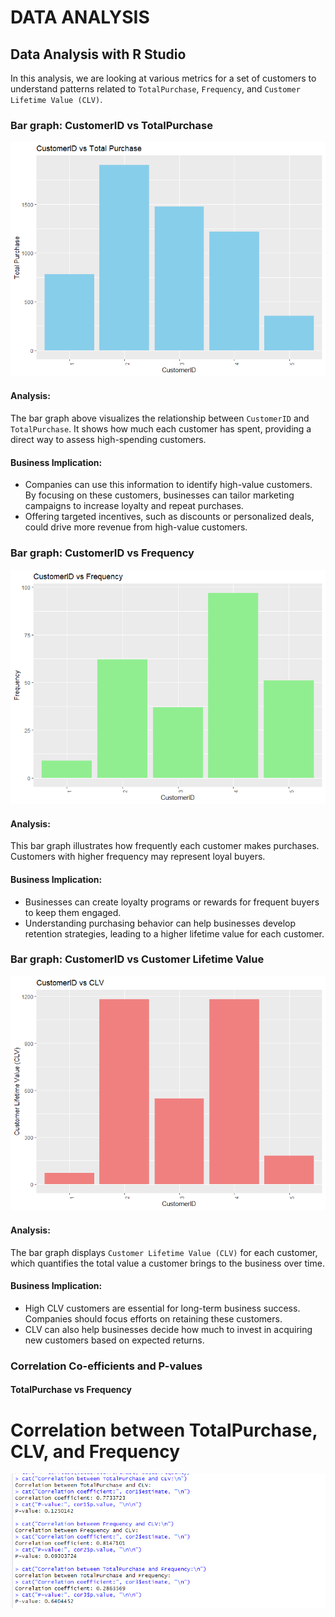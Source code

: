 # DATA ANALYSIS
## Data Analysis with R Studio

In this analysis, we are looking at various metrics for a set of customers to understand patterns related to `TotalPurchase`, `Frequency`, and `Customer Lifetime Value (CLV)`.

### Bar graph: CustomerID vs TotalPurchase
![CustomerID vs Total Purchase](https://github.com/lewis-hue/data_analysis/blob/main/CustomerID%20vs%20Total%20Purchase.png)

#### Analysis:
The bar graph above visualizes the relationship between `CustomerID` and `TotalPurchase`. It shows how much each customer has spent, providing a direct way to assess high-spending customers.

#### Business Implication:
- Companies can use this information to identify high-value customers. By focusing on these customers, businesses can tailor marketing campaigns to increase loyalty and repeat purchases.
- Offering targeted incentives, such as discounts or personalized deals, could drive more revenue from high-value customers.

### Bar graph: CustomerID vs Frequency
![CustomerID vs Frequency](https://github.com/lewis-hue/data_analysis/blob/main/CustomerID%20vs%20Frequency.png)

#### Analysis:
This bar graph illustrates how frequently each customer makes purchases. Customers with higher frequency may represent loyal buyers.

#### Business Implication:
- Businesses can create loyalty programs or rewards for frequent buyers to keep them engaged.
- Understanding purchasing behavior can help businesses develop retention strategies, leading to a higher lifetime value for each customer.

### Bar graph: CustomerID vs Customer Lifetime Value
![CustomerID vs CLV](https://github.com/lewis-hue/data_analysis/blob/main/CustomerID%20vs%20CLV.png)

#### Analysis:
The bar graph displays `Customer Lifetime Value (CLV)` for each customer, which quantifies the total value a customer brings to the business over time.

#### Business Implication:
- High CLV customers are essential for long-term business success. Companies should focus efforts on retaining these customers.
- CLV can also help businesses decide how much to invest in acquiring new customers based on expected returns.

### Correlation Co-efficients and P-values

#### TotalPurchase vs Frequency

# Correlation between TotalPurchase, CLV, and Frequency
![TotalPurchase, CLV, and Frequency](https://github.com/lewis-hue/data_analysis/blob/main/Correlation%20Co-efficients%20and%20P-values.png)
```{r}
